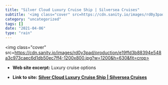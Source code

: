 ```yaml
---
title: "Silver Cloud Luxury Cruise Ship | Silversea Cruises"
subtitle: '<img class="cover" src=https://cdn.sanity.io/images/rd0y3pad/production/e19ffd3b88394e548a3c973caec6...'
category: "uncategorized"
tags: []
date: "2021-04-06"
type: "rain"
---
```

<img class="cover" src=https://cdn.sanity.io/images/rd0y3pad/production/e19ffd3b88394e548a3c973caec6d1db50ec7ff4-1200x800.jpg?w=1200&h=630&fit=crop>



* **Web site excerpt:** Luxury cruise options

* **Link to site:** **[Silver Cloud Luxury Cruise Ship | Silversea Cruises](http://www.silversea.com/ships/silver-cloud)**